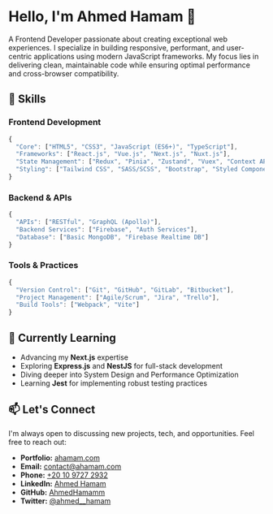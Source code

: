 # Hello, I'm Ahmed Hamam 👋

A Frontend Developer passionate about creating exceptional web experiences. I specialize in building responsive, performant, and user-centric applications using modern JavaScript frameworks. My focus lies in delivering clean, maintainable code while ensuring optimal performance and cross-browser compatibility.

## 🚀 Skills

### Frontend Development
```javascript
{
  "Core": ["HTML5", "CSS3", "JavaScript (ES6+)", "TypeScript"],
  "Frameworks": ["React.js", "Vue.js", "Next.js", "Nuxt.js"],
  "State Management": ["Redux", "Pinia", "Zustand", "Vuex", "Context API"],
  "Styling": ["Tailwind CSS", "SASS/SCSS", "Bootstrap", "Styled Components"],
}
```

### Backend & APIs
```javascript
{
  "APIs": ["RESTful", "GraphQL (Apollo)"],
  "Backend Services": ["Firebase", "Auth Services"],
  "Database": ["Basic MongoDB", "Firebase Realtime DB"]
}
```

### Tools & Practices
```javascript
{
  "Version Control": ["Git", "GitHub", "GitLab", "Bitbucket"],
  "Project Management": ["Agile/Scrum", "Jira", "Trello"],
  "Build Tools": ["Webpack", "Vite"]
}
```

## 🌱 Currently Learning

- Advancing my **Next.js** expertise
- Exploring **Express.js** and **NestJS** for full-stack development
- Diving deeper into System Design and Performance Optimization
- Learning **Jest** for implementing robust testing practices

## 📫 Let's Connect

I'm always open to discussing new projects, tech, and opportunities. Feel free to reach out:

- **Portfolio:** [ahamam.com](https://ahamam.com/)
- **Email:** [contact@ahamam.com](mailto:contact@ahamam.com)
- **Phone:** [+20 10 9727 2932](tel:+201097272932)
- **LinkedIn:** [Ahmed Hamam](https://www.linkedin.com/in/ahmed--hamam/)
- **GitHub:** [AhmedHamamm](https://github.com/AhmedHamamm)
- **Twitter:** [@ahmed\_\_hamam](https://twitter.com/ahmed__hamam)
